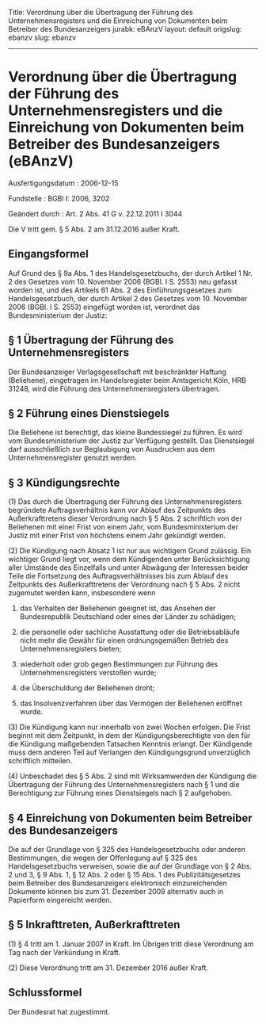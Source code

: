 Title: Verordnung über die Übertragung der Führung des Unternehmensregisters und die
  Einreichung von Dokumenten beim Betreiber des Bundesanzeigers
jurabk: eBAnzV
layout: default
origslug: ebanzv
slug: ebanzv

---

# Verordnung über die Übertragung der Führung des Unternehmensregisters und die Einreichung von Dokumenten beim Betreiber des Bundesanzeigers (eBAnzV)

Ausfertigungsdatum
:   2006-12-15

Fundstelle
:   BGBl I: 2006, 3202

Geändert durch
:   Art. 2 Abs. 41 G v. 22.12.2011 I 3044

Die V tritt gem. § 5 Abs. 2 am 31.12.2016 außer Kraft.


## Eingangsformel

Auf Grund des § 9a Abs. 1 des Handelsgesetzbuchs, der durch Artikel 1
Nr. 2 des Gesetzes vom 10. November 2006 (BGBl. I S. 2553) neu gefasst
worden ist, und des Artikels 61 Abs. 2 des Einführungsgesetzes zum
Handelsgesetzbuch, der durch Artikel 2 des Gesetzes vom 10. November
2006 (BGBl. I S. 2553) eingefügt worden ist, verordnet das
Bundesministerium der Justiz:


## § 1 Übertragung der Führung des Unternehmensregisters

Der Bundesanzeiger Verlagsgesellschaft mit beschränkter Haftung
(Beliehene), eingetragen im Handelsregister beim Amtsgericht Köln, HRB
31248, wird die Führung des Unternehmensregisters übertragen.


## § 2 Führung eines Dienstsiegels

Die Beliehene ist berechtigt, das kleine Bundessiegel zu führen. Es
wird vom Bundesministerium der Justiz zur Verfügung gestellt. Das
Dienstsiegel darf ausschließlich zur Beglaubigung von Ausdrucken aus
dem Unternehmensregister genutzt werden.


## § 3 Kündigungsrechte

(1) Das durch die Übertragung der Führung des Unternehmensregisters
begründete Auftragsverhältnis kann vor Ablauf des Zeitpunkts des
Außerkrafttretens dieser Verordnung nach § 5 Abs. 2 schriftlich von
der Beliehenen mit einer Frist von einem Jahr, vom Bundesministerium
der Justiz mit einer Frist von höchstens einem Jahr gekündigt werden.

(2) Die Kündigung nach Absatz 1 ist nur aus wichtigem Grund zulässig.
Ein wichtiger Grund liegt vor, wenn dem Kündigenden unter
Berücksichtigung aller Umstände des Einzelfalls und unter Abwägung der
Interessen beider Teile die Fortsetzung des Auftragsverhältnisses bis
zum Ablauf des Zeitpunkts des Außerkrafttretens der Verordnung nach §
5 Abs. 2 nicht zugemutet werden kann, insbesondere wenn

1.  das Verhalten der Beliehenen geeignet ist, das Ansehen der
    Bundesrepublik Deutschland oder eines der Länder zu schädigen;


2.  die personelle oder sachliche Ausstattung oder die Betriebsabläufe
    nicht mehr die Gewähr für einen ordnungsgemäßen Betrieb des
    Unternehmensregisters bieten;


3.  wiederholt oder grob gegen Bestimmungen zur Führung des
    Unternehmensregisters verstoßen wurde;


4.  die Überschuldung der Beliehenen droht;


5.  das Insolvenzverfahren über das Vermögen der Beliehenen eröffnet
    wurde.




(3) Die Kündigung kann nur innerhalb von zwei Wochen erfolgen. Die
Frist beginnt mit dem Zeitpunkt, in dem der Kündigungsberechtigte von
den für die Kündigung maßgebenden Tatsachen Kenntnis erlangt. Der
Kündigende muss dem anderen Teil auf Verlangen den Kündigungsgrund
unverzüglich schriftlich mitteilen.

(4) Unbeschadet des § 5 Abs. 2 sind mit Wirksamwerden der Kündigung
die Übertragung der Führung des Unternehmensregisters nach § 1 und die
Berechtigung zur Führung eines Dienstsiegels nach § 2 aufgehoben.


## § 4 Einreichung von Dokumenten beim Betreiber des Bundesanzeigers

Die auf der Grundlage von § 325 des Handelsgesetzbuchs oder anderen
Bestimmungen, die wegen der Offenlegung auf § 325 des
Handelsgesetzbuchs verweisen, sowie die auf der Grundlage von § 2 Abs.
2 und 3, § 9 Abs. 1, § 12 Abs. 2 oder § 15 Abs. 1 des
Publizitätsgesetzes beim Betreiber des Bundesanzeigers elektronisch
einzureichenden Dokumente können bis zum 31. Dezember 2009 alternativ
auch in Papierform eingereicht werden.


## § 5 Inkrafttreten, Außerkrafttreten

(1) § 4 tritt am 1. Januar 2007 in Kraft. Im Übrigen tritt diese
Verordnung am Tag nach der Verkündung in Kraft.

(2) Diese Verordnung tritt am 31. Dezember 2016 außer Kraft.


## Schlussformel

Der Bundesrat hat zugestimmt.

